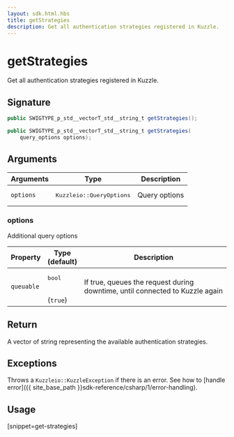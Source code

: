 ```yaml
---
layout: sdk.html.hbs
title: getStrategies
description: Get all authentication strategies registered in Kuzzle.
---
```


# getStrategies

Get all authentication strategies registered in Kuzzle.

## Signature

```csharp
public SWIGTYPE_p_std__vectorT_std__string_t getStrategies();

public SWIGTYPE_p_std__vectorT_std__string_t getStrategies(
    query_options options);

```

## Arguments

| Arguments    | Type    | Description
|--------------|---------|-------------
| `options`  | <pre>Kuzzleio::QueryOptions</pre>    | Query options

### options

Additional query options

| Property     | Type<br/>(default)    | Description        | 
| ---------- | ------- | --------------------------------- | 
| `queuable` | <pre>bool</pre><br/>(`true`) | If true, queues the request during downtime, until connected to Kuzzle again |

## Return

A vector of string representing the available authentication strategies.

## Exceptions

Throws a `Kuzzleio::KuzzleException` if there is an error. See how to [handle error]({{ site_base_path }}sdk-reference/csharp/1/error-handling).

## Usage

[snippet=get-strategies]
